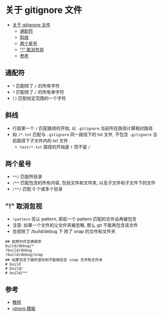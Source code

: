 # 关于 gitignore 文件

- [关于 gitignore 文件](#%E5%85%B3%E4%BA%8E-gitignore-%E6%96%87%E4%BB%B6)
  - [通配符](#%E9%80%9A%E9%85%8D%E7%AC%A6)
  - [斜线](#%E6%96%9C%E7%BA%BF)
  - [两个星号](#%E4%B8%A4%E4%B8%AA%E6%98%9F%E5%8F%B7)
  - ["!" 取消忽视](#%22%22-%E5%8F%96%E6%B6%88%E5%BF%BD%E8%A7%86)
  - [参考](#%E5%8F%82%E8%80%83)

## 通配符

- `*` 匹配除了 `/` 的所有字符
- `?` 匹配除了 `/` 的所有单字符
- `[]` 匹配给定范围的一个字符

## 斜线

- 行首第一个 `/` 匹配路径的开始, 以 `.gitignore` 当前所在路径计算相对路径
- 如 `/*.txt` 匹配与 `.gitignore` 同一路径下的 txt 文件, 不包含 `.gitignore` 当前路径下子文件内的 txt 文件
  - `test/*.txt` 路径的开始是 `t` 而不是 `/`

## 两个星号

- `**/` 匹配所目录
- `/**` 匹配包含的所有内容, 包括文件和文件夹, 以及子文件和子文件下的文件
- `/**/` 匹配 0 个或多个目录

## "!" 取消忽视

- `!pattern` 否认 pattern, 即前一个 pattern 匹配的文件会再被包含
- 注意: 如果一个文件的父文件夹被忽略, 那么 git 不能再包含该文件
- 忽视除了 /build/debug 下 除了 snap 的文件和文件夹

```ignore
## 前两句可互换顺序
build/debug/*
!build/debug
!build/debug/snap
## 如果包含下面的语句则不能再包含 snap 文件和文件夹
# build
# build/
# build/**
```

## 参考

- [教程](https://git-scm.com/docs/gitignore)
- [ignore 模板](https://github.com/github/gitignore)